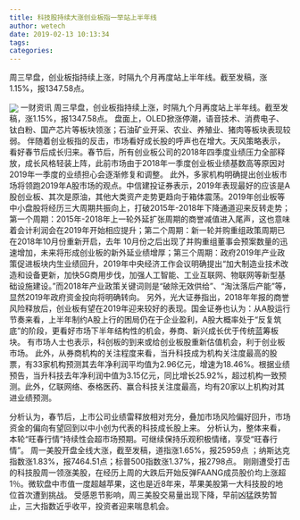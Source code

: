 ```yaml
---
title: 科技股持续大涨创业板指一举站上半年线
author: wetech
date: 2019-02-13 10:13:34
tags: 
categories: 
---
```

周三早盘，创业板指持续上涨，时隔九个月再度站上半年线。截至发稿，涨1.15%，报1347.58点。
<!-- more -->
<img align="center" border="0" src="https://imgcdn.yicai.com/uppics/images/2019/02/92dfb067106fb3a84720f59c7640ea57.jpg" />
一财资讯
周三早盘，创业板指持续上涨，时隔九个月再度站上半年线。截至发稿，涨1.15%，报1347.58点。
盘面上，OLED掀涨停潮，语音技术、消费电子、钛白粉、国产芯片等板块领涨；石油矿业开采、农业、养殖业、猪肉等板块表现较弱。
伴随着创业板指的反击，市场看好成长股的呼声也在增大。天风策略表示，看好春节后成长归来。春节后，所有创业板公司的2018年四季度业绩压力全部释放，成长风格轻装上阵，此前市场由于2018年一季度创业板业绩基数高等原因对2019年一季度的业绩担心会逐渐修复和调整。
此外，多家机构明确提出创业板市场将领跑2019年A股市场的观点。中信建投证券表示，2019年表现最好的应该是A股创业板、其次是原油，其他大类资产走势更趋向于箱体震荡。2019年创业板等中小盘股将经历三大周期共振向上，打破2015年-2018年下降通道迎来反转走势；第一个周期：2015年-2018年上一轮外延扩张周期的商誉减值进入尾声，这也意味着会计利润会在2019年开始相应提升；第二个周期：新一轮并购重组政策周期已在2018年10月份重新开启，去年 10月份之后出现了并购重组董事会预案数量的迅速增加，未来将形成创业板的新外延业绩增厚；第三个周期：政府2019年产业政策促进板块内生业绩回升，2019年中央经济工作会议明确提出“加大制造业技术改造和设备更新，加快5G商用步伐，加强人工智能、工业互联网、物联网等新型基础设施建设。”而2018年产业政策关键词则是“破除无效供给”、“淘汰落后产能”等，显然2019年政府资金投向将明确转向。
另外，光大证券指出，2018年年报的商誉风险释放后，创业板有望在2019年迎来较好的表现。国金证券也认为：从A股运行节奏来看，上半年制约A股上行的困局仍在于企业盈利，A股大概率处于“反复筑底”的阶段，更看好市场下半年结构性的机会，券商、新兴成长优于传统蓝筹板块。
有市场人士也表示，科创板的到来或给创业板股重新估值机会，利于创业板市场。
此外，从券商机构的关注程度来看，当升科技成为机构关注度最高的股票，有33家机构预测其去年净利润平均值为2.96亿元，增速为18.46%。根据业绩预告，当升科技去年净利润中值为3.15亿元，同比增长25.92%，超过机构一致预测。此外，亿联网络、泰格医药、赢合科技关注度最高，均有20家以上机构对其进业绩预测。
 
 
分析认为，春节后，上市公司业绩雷释放相对充分，叠加市场风险偏好回升，市场资金的偏向有望回到以中小创为代表的科技成长股上来。
分析认为，整体来看，本轮“旺春行情”持续性会超市场预期。可继续保持乐观积极情绪，享受“旺春行情”。
周一美股开盘全线大涨，截至发稿，道指涨1.65%，报25959点 ；纳斯达克指数涨1.83%，报7464.51点；标普500指数涨1.37%，报2798点。
刚刚遭受打击的科技股周一领涨美股，在经历上周的大跌后开始反弹FAANG成员股价均上涨超1％。微软盘中市值一度超越苹果，这也是近8年来，苹果美股第一大科技股的地位首次遭到挑战。
受感恩节影响，周三美股交易量出现下降，早前凶猛跌势暂止，三大指数近乎收平，投资者迎来喘息机会。
